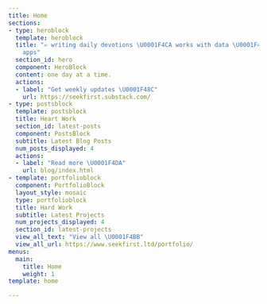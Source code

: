 ```yaml
---
title: Home
sections:
- type: heroblock
  template: heroblock
  title: "✍ writing daily devotions \U0001F4CA works with data \U0001F4BB makes no-code
    apps"
  section_id: hero
  component: HeroBlock
  content: one day at a time.
  actions:
  - label: "Get weekly updates \U0001F48C"
    url: https://seekfirst.substack.com/
- type: postsblock
  template: postsblock
  title: Heart Work
  section_id: latest-posts
  component: PostsBlock
  subtitle: Latest Blog Posts
  num_posts_displayed: 4
  actions:
  - label: "Read more \U0001F4DA"
    url: blog/index.html
- template: portfolioblock
  component: PortfolioBlock
  layout_style: mosaic
  type: portfolioblock
  title: Hard Work
  subtitle: Latest Projects
  num_projects_displayed: 4
  section_id: latest-projects
  view_all_text: "View all \U0001F4BB"
  view_all_url: https://www.seekfirst.ltd/portfolio/
menus:
  main:
    title: Home
    weight: 1
template: home

---
```

